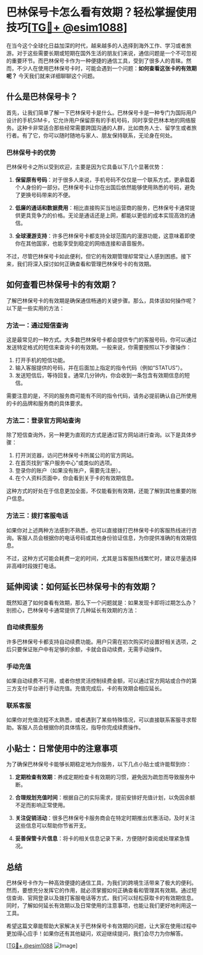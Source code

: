 # 巴林保号卡怎么看有效期？轻松掌握使用技巧[[TG💪+ @esim1088](https://t.me/s/esim1088)]

在当今这个全球化日益加深的时代，越来越多的人选择到海外工作、学习或者旅游。对于这些需要长期或短期在国外生活的朋友们来说，通信问题是一个不可忽视的重要环节。而巴林保号卡作为一种便捷的通信工具，受到了很多人的青睐。然而，不少人在使用巴林保号卡时，可能会遇到一个问题：**如何查看这张卡的有效期呢？** 今天我们就来详细聊聊这个问题。

## 什么是巴林保号卡？

首先，让我们简单了解一下巴林保号卡是什么。巴林保号卡是一种专门为国际用户设计的手机SIM卡，它允许用户保留原有的手机号码，同时享受巴林本地的网络服务。这种卡非常适合那些经常需要跨国沟通的人群，比如商务人士、留学生或者旅行者。有了它，你可以随时随地与家人、朋友保持联系，无论身在何处。

### 巴林保号卡的优势

巴林保号卡之所以受到欢迎，主要是因为它具备以下几个显著优势：

1. **保留原有号码**：对于很多人来说，手机号码不仅仅是一个联系方式，更承载着个人身份的一部分。巴林保号卡让你在出国后依然能够使用熟悉的号码，避免了更换号码带来的不便。
   
2. **低廉的通话和数据费用**：相比直接购买当地运营商的服务，巴林保号卡通常提供更具竞争力的价格。无论是通话还是上网，都能以更低的成本实现高效的通信。

3. **全球漫游支持**：许多巴林保号卡都支持全球范围内的漫游功能，这意味着即使你在其他国家，也能享受到稳定的网络连接和语音服务。

不过，尽管巴林保号卡如此便利，但它的有效期管理却常常让人感到困惑。接下来，我们将深入探讨如何正确查看和管理巴林保号卡的有效期。

## 如何查看巴林保号卡的有效期？

了解巴林保号卡的有效期是确保通信畅通的关键步骤。那么，具体该如何操作呢？以下是一些实用的方法：

### 方法一：通过短信查询

这是最常见的一种方式。大多数巴林保号卡都会提供专门的客服号码，你可以通过发送特定格式的短信来查询卡的有效期。一般来说，你需要按照以下步骤操作：

1. 打开手机的短信功能。
2. 输入客服提供的号码，并在后面加上指定的指令代码（例如“STATUS”）。
3. 发送短信后，等待回复。通常几分钟内，你会收到一条包含有效期信息的短信。

需要注意的是，不同的服务商可能有不同的指令代码，请务必提前确认自己所使用的卡的品牌和服务商的具体要求。

### 方法二：登录官方网站查询

除了短信查询外，另一种更为直观的方式是通过官方网站进行查询。以下是具体步骤：

1. 打开浏览器，访问巴林保号卡所属公司的官方网站。
2. 在首页找到“客户服务中心”或类似的选项。
3. 登录你的账户（如果没有账户，需要先注册）。
4. 在个人资料页面中，你会看到关于卡的有效期信息。

这种方式的好处在于信息更加全面，不仅能看到有效期，还能了解到其他重要的账户信息。

### 方法三：拨打客服电话

如果你对上述两种方法感到不熟悉，也可以直接拨打巴林保号卡的客服热线进行咨询。客服人员会根据你的电话号码或其他身份验证信息，为你提供准确的有效期信息。

不过，这种方式可能会耗费一定的时间，尤其是当客服热线繁忙时，建议尽量选择非高峰时段拨打电话。

## 延伸阅读：如何延长巴林保号卡的有效期？

既然知道了如何查看有效期，那么下一个问题就是：如果发现卡即将过期怎么办？别担心，巴林保号卡通常提供了几种延长有效期的方法：

### 自动续费服务

许多巴林保号卡都支持自动续费功能。用户只需在初次购买时设置好相关选项，之后只要保证账户中有足够的余额，卡就会自动续费，无需手动操作。

### 手动充值

如果自动续费不可用，或者你想灵活控制续费金额，可以通过官方网站或合作的第三方支付平台进行手动充值。充值完成后，卡的有效期会相应延长。

### 联系客服

如果你对充值流程不太熟悉，或者遇到了某些特殊情况，可以直接联系客服寻求帮助。客服人员会根据你的具体情况，指导你完成续费操作。

## 小贴士：日常使用中的注意事项

为了确保巴林保号卡能够长期稳定地为你服务，以下几点小贴士或许能帮到你：

1. **定期检查有效期**：养成定期检查卡有效期的习惯，避免因为疏忽而导致服务中断。
   
2. **合理规划充值时间**：根据自己的实际需求，提前安排好充值计划，以免因余额不足而影响正常使用。

3. **关注促销活动**：很多巴林保号卡服务商会在特定时期推出优惠活动，及时关注这些信息可以帮助你节省开支。

4. **妥善保管卡片信息**：将卡的相关信息记录下来，方便随时查阅或处理紧急情况。

## 总结

巴林保号卡作为一种高效便捷的通信工具，为我们的跨境生活带来了极大的便利。然而，要想充分发挥它的作用，就必须掌握如何正确查看和管理其有效期。通过短信查询、官网登录以及拨打客服电话等方式，我们可以轻松获取卡的有效期信息。同时，了解如何延长有效期以及日常使用的注意事项，也能让我们更好地利用这一工具。

希望这篇文章能帮助大家解决关于巴林保号卡有效期的问题，让大家在使用过程中更加得心应手！如果你还有其他疑问，欢迎继续提问，我们会尽力为你解答。

[[TG💪+ @esim1088](https://t.me/s/esim1088) ![Image](https://i.postimg.cc/4NQfJmqS/Snipaste-2025-05-13-00-14-12.png)]